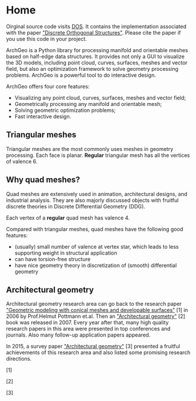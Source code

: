 # Home

Oirginal source code visits [DOS](https://github.com/WWmore/DOS). 
It contains the implementation associated with the paper ["Discrete Orthogonal Structures"](https://doi.org/10.1016/j.cag.2023.05.024). Please cite the paper if you use this code in your project.

ArchGeo is a Python library for processing manifold and orientable meshes based on half-edge data structures.
It provides not only a GUI to visualize the 3D models, including point cloud, curves, surfaces, meshes and vector field, but also an optimization framework to solve geometry processing problems. 
ArchGeo is a powerful tool to do interactive design.

ArchGeo offers four core features:

* Visualizing any point cloud, curves, surfaces, meshes and vector field;
* Geometrically processing any manifold and orientable mesh;
* Solving geometric optimization problems;
* Fast interactive design.

## Triangular meshes
Triangular meshes are the most commonly uses meshes in geometry processing. Each face is planar. **Regular** triangular mesh has all the vertices of valence 6.

## Why quad meshes?
Quad meshes are extensively used in animation, architectural designs, and industrial analysis.
They are also majorly discussed objects with fruitful discrete theories in Discrete Differential Geometry (DDG).

Each vertex of a **regular** quad mesh has valence 4.

Compared with triangular meshes, quad meshes have the following good features:

* (usually) small number of valence at vertex star, which leads to less supporting weight in structural application
* can have torsion-free structure
* have nice geometry theory in discretization of (smooth) differential geometry

## Architectural geometry

Architectural geometry research area can go back to the research paper ["Geometric modeling with conical meshes and developable surfaces"](https://doi.org/10.1145/1141911.1141941) [1] in 2006 by Prof.Helmut Pottmann et.al. 
Then an ["Architectural geometry"](http://www.architecturalgeometry.at/) [2] book was released in 2007.
Every year after that, many high quality research papers in this area were presented in top conferences and journals. Also many follow-up application papers appeared.

In 2015, a survey paper ["Architectural geometry"](https://doi.org/10.1016/j.cag.2014.11.002) [3] presented a fruitful achievements of this research area and also listed some promising research directions.


[1]

[2]

[3]


